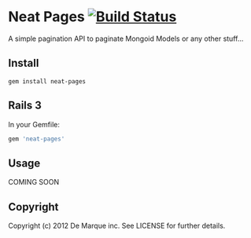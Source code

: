 Neat Pages [![Build Status](https://secure.travis-ci.org/demarque/neat-pages.png?branch=master)](http://travis-ci.org/demarque/neat-pages)
===============

A simple pagination API to paginate Mongoid Models or any other stuff...

Install
-------

```
gem install neat-pages
```

Rails 3
-------

In your Gemfile:

```ruby
gem 'neat-pages'
```

Usage
-----

COMING SOON


Copyright
---------

Copyright (c) 2012 De Marque inc. See LICENSE for further details.

